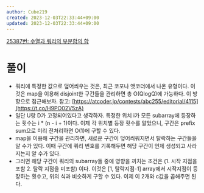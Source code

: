```yaml
---
author: Cube219
created: 2023-12-03T22:33:44+09:00
updated: 2023-12-03T22:33:44+09:00
---
```


[25387번: 수열과 쿼리의 부분합의 합](https://www.acmicpc.net/problem/25387)

# 풀이

* 쿼리에 특정한 값으로 덮어씌우는 것은, 최근 코포나 앳코더에서 나온 유형이다. 이것은 map을 이용해 disjoint한 구간들을 관리하면 총 O(QlogQ)에 가능하다. 이 방향으로 접근해보자. 참고: [https://atcoder.jp/contests/abc255/editorial/4115](https://t.co/H9PO02V5zA)
* 일단 U랑 D가 고정되어있다고 생각하자. 특정한 위치 i가 모든 subarray에 등장하는 횟수는 i * (n - i + 1)이다. 이제 각 위치별 등장 횟수를 알았으니, 구간은 prefix sum으로 미리 전처리하면 O(1)에 구할 수 있다.
* map을 이용해 구간을 관리하면, 새로운 구간이 덮어씌워지면서 탈락하는 구간들을 알 수가 있다. 이때 구간에 쿼리 번호를 기록해두면 해당 구간이 언제 생성되고 사라지는지 알 수가 있다.
* 그러면 해당 구간이 쿼리의 subarray들 중에 영향을 끼치는 조건은 (1. 시작 지점을 포함 2. 탈락 지점을 미포함) 이다. 이것은 [1, 탈락지점-1] array에서 시작지점이 등장하는 횟수고, 위의 식과 비슷하게 구할 수 있다. 이제 이 2개와 c값을 곱해주면 된다.
